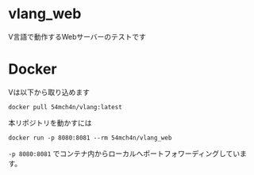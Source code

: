 # vlang_web
V言語で動作するWebサーバーのテストです

# Docker
Vは以下から取り込めます
```commandline
docker pull 54mch4n/vlang:latest
```
本リポジトリを動かすには
```commandline
docker run -p 8080:8081 --rm 54mch4n/vlang_web
```
`-p 8080:8081` でコンテナ内からローカルへポートフォワーディングしています。	